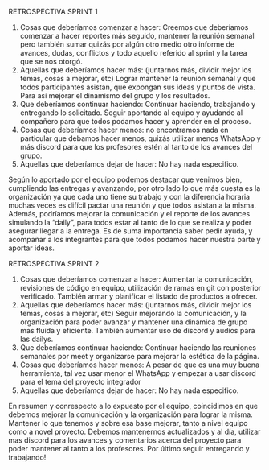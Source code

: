 RETROSPECTIVA SPRINT 1

1. Cosas que deberíamos comenzar a hacer:
Creemos que deberíamos comenzar a hacer reportes más seguido, mantener la reunión semanal pero también sumar quizás por algún otro medio otro informe de avances, dudas, conflictos y todo aquello referido al sprint y la tarea que se nos otorgó.
2. Aquellas que deberíamos hacer más: (juntarnos más, dividir mejor los temas, cosas a mejorar, etc)
Lograr mantener la reunión semanal y que todos participantes asistan, que expongan sus ideas y puntos de vista. Para así mejorar el dinamismo del grupo y  los resultados.
3. Que deberíamos continuar haciendo:
Continuar haciendo, trabajando y entregando lo solicitado. Seguir aportando al equipo y ayudando al compañero para que todos podamos hacer y aprender en el proceso.
4. Cosas que deberíamos hacer menos: no encontramos nada en particular que debamos hacer menos, quizás utilizar menos WhatsApp y más discord para que los profesores estén al tanto de los avances del grupo.
5. Aquellas que deberíamos dejar de hacer:
No hay nada especifico. 

Según lo aportado por el equipo podemos destacar que venimos bien, cumpliendo las entregas y avanzando, por otro lado lo que más cuesta es la organización ya que cada uno tiene su trabajo y con la diferencia horaria muchas veces es difícil pactar una reunión y que todos asistan a la misma. Además, podríamos mejorar la comunicación y el reporte de los avances simulando la “daily”, para todos estar al tanto de lo que se realiza y poder asegurar llegar a la entrega. Es de suma importancia saber pedir ayuda, y acompañar a los integrantes para que todos podamos hacer nuestra parte y aportar ideas.

RETROSPECTIVA SPRINT 2

1. Cosas que deberíamos comenzar a hacer:
Aumentar la comunicación, revisiones de código en equipo, utilización de ramas en git con posterior verificado. También armar y planificar el listado de productos a ofrecer.
2. Aquellas que deberíamos hacer más: (juntarnos más, dividir mejor los temas, cosas a mejorar, etc)
Seguir mejorando la comunicación, y la organización para poder avanzar y mantener una dinámica de grupo mas fluida y eficiente. También aumentar uso de discord y audios para las dailys.
3. Que deberíamos continuar haciendo:
Continuar haciendo las reuniones semanales por meet y organizarse para mejorar la estética de la página.
4. Cosas que deberíamos hacer menos:
A pesar de que es una muy buena herramienta, tal vez usar menor el WhatsApp y empezar a usar discord para el tema del proyecto integrador
5. Aquellas que deberíamos dejar de hacer:
No hay nada especifico. 

En resumen y conrespecto  a lo expuesto por el equipo, coincidimos en que debemos mejorar la comunicación y la organización para lograr la misma. Mantener lo que tenemos y sobre esa base mejorar, tanto a nivel equipo como a novel proyecto.
Debemos mantenernos actualizados y al día, utilizar mas discord para los avances y comentarios acerca del proyecto para poder mantener al tanto a los profesores.
Por último seguir entregando y trabajando!


